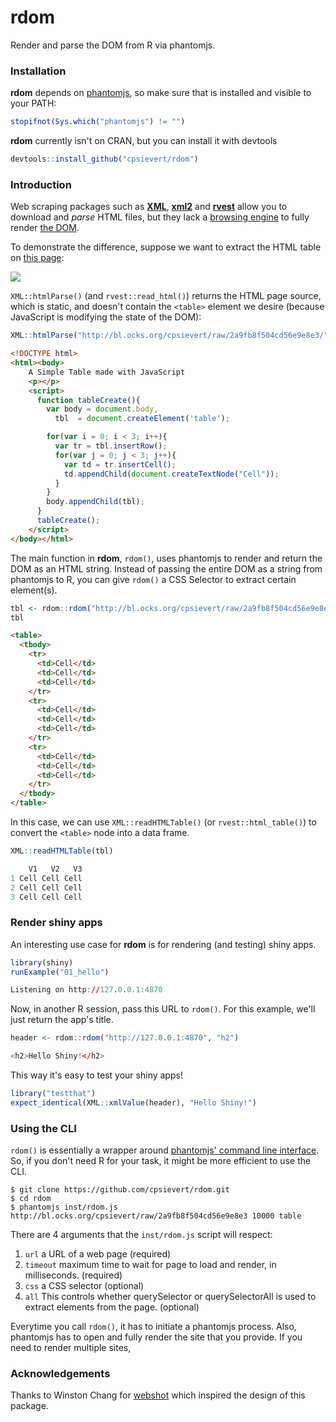 rdom
=====

Render and parse the DOM from R via phantomjs.

### Installation

**rdom** depends on [phantomjs](http://phantomjs.org/), so make sure that is installed and visible to your PATH:

```r
stopifnot(Sys.which("phantomjs") != "")
```

**rdom** currently isn't on CRAN, but you can install it with devtools

```r
devtools::install_github("cpsievert/rdom")
```

### Introduction

Web scraping packages such as [__XML__](http://cran.r-project.org/web/packages/XML/index.html), [__xml2__](http://cran.r-project.org/web/packages/xml2/index.html) and [__rvest__](http://cran.r-project.org/web/packages/rvest/) allow you to download and _parse_ HTML files, but they lack a [browsing engine](https://en.wikipedia.org/wiki/Web_browser_engine) to fully render [the DOM](https://en.wikipedia.org/wiki/Document_Object_Model). 

To demonstrate the difference, suppose we want to extract the HTML table on [this page](http://bl.ocks.org/cpsievert/raw/2a9fb8f504cd56e9e8e3/):

<a href="http://imgur.com/bsLODlC"><img src="http://i.imgur.com/bsLODlC.png" /></a>

`XML::htmlParse()` (and `rvest::read_html()`) returns the HTML page source, which is static, and doesn't contain the `<table>` element we desire (because JavaScript is modifying the state of the DOM):

```r
XML::htmlParse("http://bl.ocks.org/cpsievert/raw/2a9fb8f504cd56e9e8e3/")
```

```html
<!DOCTYPE html>
<html><body>
    A Simple Table made with JavaScript
    <p></p>
    <script>
      function tableCreate(){
        var body = document.body,
          tbl  = document.createElement('table');

        for(var i = 0; i < 3; i++){
          var tr = tbl.insertRow();
          for(var j = 0; j < 3; j++){
            var td = tr.insertCell();
            td.appendChild(document.createTextNode("Cell"));
          }
        }
        body.appendChild(tbl);
      }
      tableCreate();
    </script>
</body></html>
```

The main function in __rdom__, `rdom()`, uses phantomjs to render and return the DOM as an HTML string. Instead of passing the entire DOM as a string from phantomjs to R, you can give `rdom()` a CSS Selector to extract certain element(s).

```r
tbl <- rdom::rdom("http://bl.ocks.org/cpsievert/raw/2a9fb8f504cd56e9e8e3/", css = "table")
tbl
```

```html
<table>
  <tbody>
    <tr>
      <td>Cell</td>
      <td>Cell</td>
      <td>Cell</td>
    </tr>
    <tr>
      <td>Cell</td>
      <td>Cell</td>
      <td>Cell</td>
    </tr>
    <tr>
      <td>Cell</td>
      <td>Cell</td>
      <td>Cell</td>
    </tr>
  </tbody>
</table> 
```

In this case, we can use `XML::readHTMLTable()` (or `rvest::html_table()`) to convert the `<table>` node into a data frame.

```r
XML::readHTMLTable(tbl)
```

```r
    V1   V2   V3
1 Cell Cell Cell
2 Cell Cell Cell
3 Cell Cell Cell
```

### Render shiny apps

An interesting use case for __rdom__ is for rendering (and testing) shiny apps.

```r
library(shiny)
runExample("01_hello")
```

```r
Listening on http://127.0.0.1:4870
```

Now, in another R session, pass this URL to `rdom()`. For this example, we'll just return the app's title.

```r
header <- rdom::rdom("http://127.0.0.1:4870", "h2")
```

```r
<h2>Hello Shiny!</h2>
```

This way it's easy to test your shiny apps!

```r
library("testthat")
expect_identical(XML::xmlValue(header), "Hello Shiny!")
```


### Using the CLI

`rdom()` is essentially a wrapper around [phantomjs' command line interface](http://phantomjs.org/api/command-line.html). So, if you don't need R for your task, it might be more efficient to use the CLI. 

```
$ git clone https://github.com/cpsievert/rdom.git
$ cd rdom
$ phantomjs inst/rdom.js http://bl.ocks.org/cpsievert/raw/2a9fb8f504cd56e9e8e3 10000 table
```

There are 4 arguments that the `inst/rdom.js` script will respect:

1. `url` a URL of a web page (required)
2. `timeout` maximum time to wait for page to load and render, in milliseconds. (required)
3. `css` a CSS selector (optional)
4. `all` This controls whether querySelector or querySelectorAll is used to extract elements from the page. (optional)


Everytime you call `rdom()`, it has to initiate a phantomjs process. Also, phantomjs has to open and fully render the site that you provide. If you need to render multiple sites, 


### Acknowledgements

Thanks to Winston Chang for [webshot](https://github.com/wch/webshot) which inspired the design of this package.
